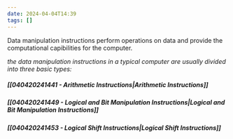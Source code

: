 ```yaml
---
date: 2024-04-04T14:39
tags: []
---
```

Data manipulation instructions perform operations on data and provide the computational capibilities for the computer.

*the data manipulation instructions in a typical computer are usually divided into three basic types:*
##### [[040420241441 - Arithmetic Instructions|Arithmetic Instructions]]
##### [[040420241449 - Logical and Bit Manipulation Instructions|Logical and Bit Manipulation Instructions]]
##### [[040420241453 - Logical Shift Instructions|Logical Shift Instructions]]